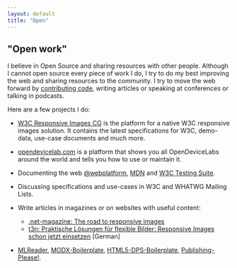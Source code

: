 ```yaml
---
layout: default
title: "Open"
---
```


## "Open work"

I believe in Open Source and sharing resources with other people. Although I cannot open source every piece of work I do, I try to do my best improving the web and sharing resources to the community. I try to move the web forward by [contributing code](github.com/anselmh/), writing articles or speaking at conferences or talking in podcasts.

Here are a few projects I do:

- [W3C Responsive Images CG](http://responsiveimages.org/) is the platform for a native W3C responsive images solution. It contains the latest specifications for W3C, demo-data, use-case documents and much more.

- [opendevicelab.com](http://opendevicelab.com/) is a platform that shows you all OpenDeviceLabs around the world and tells you how to use or maintain it.

- Documenting the web [@webplatform](http://docs.webplatform.org/wiki/User:Anselm), [MDN](https://developer.mozilla.org/en-US/profiles/anselmh) and [W3C Testing Suite](http://test.csswg.org/).

- Discussing specifications and use-cases in W3C and WHATWG Mailing Lists.

- Write articles in magazines or on websites with useful content:
	- [.net-magazine: The road to responsive images](http://www.netmagazine.com/features/road-responsive-images)
	- [t3n: Praktische Lösungen für flexible Bilder: Responsive Images schon jetzt einsetzen](http://t3n.de/magazin/praktische-losungen-flexible-bilder-responsive-images-232734/) [German]
- [MLReader](https://chrome.google.com/webstore/detail/webstandards-mailing-list/kapkofkiggcefopeamfcpkkgfjjhmamf), [MODX-Boilerplate](https://github.com/anselmh/modx-boilerplate), [HTML5-DPS-Boilerplate](https://github.com/anselmh/HTML5-DPS-Boilerplate), [Publishing-Please!](http://publishing-please.com/).